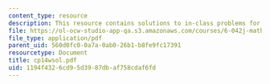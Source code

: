 ```yaml
---
content_type: resource
description: This resource contains solutions to in-class problems for week 14, wednesday.
file: https://ol-ocw-studio-app-qa.s3.amazonaws.com/courses/6-042j-mathematics-for-computer-science-fall-2005/1194f4326cd95d3987dbaf758cdaf6fd_cp14wsol.pdf
file_type: application/pdf
parent_uid: 560d0fc0-0a7a-0ab0-26b1-b8fe9fc17391
resourcetype: Document
title: cp14wsol.pdf
uid: 1194f432-6cd9-5d39-87db-af758cdaf6fd
---
```

